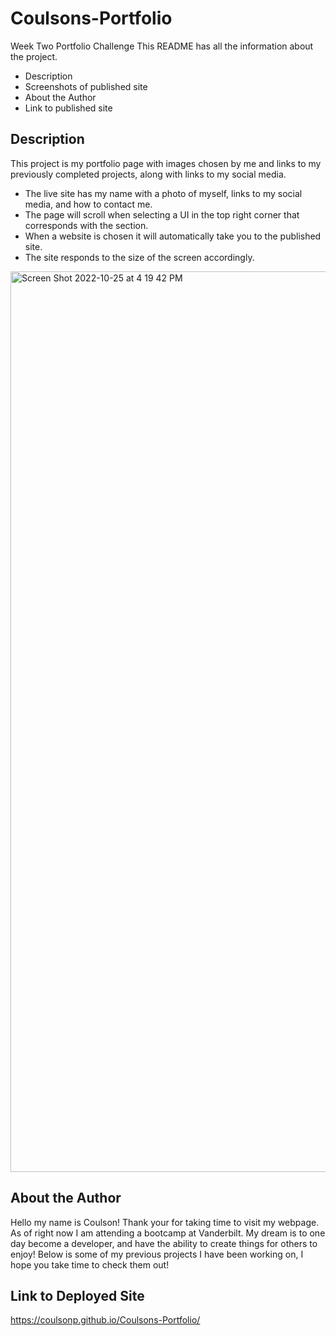 # Coulsons-Portfolio
Week Two Portfolio Challenge
This README has all the information about the project.
* Description
* Screenshots of published site
* About the Author
* Link to published site

## Description
This project is my portfolio page with images chosen by me and links to my previously completed projects, along with links to my social media.
* The live site has my name with a photo of myself, links to my social media, and how to contact me.
* The page will scroll when selecting a UI in the top right corner that corresponds with the section.
* When a website is chosen it will automatically take you to the published site.
* The site responds to the size of the screen accordingly.

<img width="1441" alt="Screen Shot 2022-10-25 at 4 19 42 PM" src="https://user-images.githubusercontent.com/114447565/197884340-a4ab0de1-eae9-49fe-91b4-16e257a0b7fb.png">

## About the Author
Hello my name is Coulson! Thank your for taking time to visit my
webpage. As of right now I am attending a bootcamp at Vanderbilt. My
dream is to one day become a developer, and have the ability to create
things for others to enjoy! Below is some of my previous projects I have
been working on, I hope you take time to check them out!

## Link to Deployed Site
https://coulsonp.github.io/Coulsons-Portfolio/
